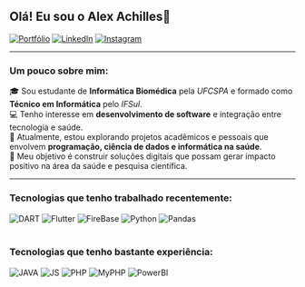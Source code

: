 
## Olá! Eu sou o Alex Achilles👋

[![Portfólio](https://img.shields.io/badge/Portf%C3%B3lio-darkgreen?style=for-the-badge)](https://funny-gelato-1b85ae.netlify.app/)
[![LinkedIn](https://img.shields.io/badge/linkedin-%230077B5.svg?style=for-the-badge&logo=linkedin&logoColor=white)](https://www.linkedin.com/in/alexandre-achilles/)
[![Instagram](https://img.shields.io/badge/Instagram-%23E4405F.svg?style=for-the-badge&logo=Instagram&logoColor=white)](https://www.instagram.com/alex_achilles_/)
<hr>

### Um pouco sobre mim:
🎓 Sou estudante de **Informática Biomédica** pela *UFCSPA* e formado como **Técnico em Informática** pelo *IFSul*.  
💻 Tenho interesse em **desenvolvimento de software** e integração entre tecnologia e saúde.  
🌱 Atualmente, estou explorando projetos acadêmicos e pessoais que envolvem **programação, ciência de dados e informática na saúde**.  
🚀 Meu objetivo é construir soluções digitais que possam gerar impacto positivo na área da saúde e pesquisa científica.  
<hr>

<div style="display: inline_block">
<h3>Tecnologias que tenho trabalhado recentemente:</h3>
<img align="center" alt="DART" src="https://img.shields.io/badge/dart-%230175C2.svg?style=for-the-badge&logo=dart&logoColor=white">
<img align="center" alt="Flutter" src="https://img.shields.io/badge/Flutter-%2302569B.svg?style=for-the-badge&logo=Flutter&logoColor=white">
<img align="center" alt="FireBase" src="https://img.shields.io/badge/firebase-a08021?style=for-the-badge&logo=firebase&logoColor=ffcd34">
<img align="center" alt="Python" src="https://img.shields.io/badge/python-3670A0?style=for-the-badge&logo=python&logoColor=ffdd54">
<img align="center" alt="Pandas" src="https://img.shields.io/badge/pandas-%23150458.svg?style=for-the-badge&logo=pandas&logoColor=white">
</div>

<div style="display: inline_block"><br/>
<h3>Tecnologias que tenho bastante experiência:</h3> 
<img align="center" alt="JAVA" src="https://img.shields.io/badge/java-%23ED8B00.svg?style=for-the-badge&logo=openjdk&logoColor=white">
<img align="center" alt="JS" src="https://img.shields.io/badge/javascript-%23323330.svg?style=for-the-badge&logo=javascript&logoColor=%23F7DF1E">
<img align="center" alt="PHP" src="https://img.shields.io/badge/php-%23777BB4.svg?style=for-the-badge&logo=php&logoColor=white">
<img align="center" alt="MyPHP" src="https://img.shields.io/badge/mysql-4479A1.svg?style=for-the-badge&logo=mysql&logoColor=white">
<img align="center" alt="PowerBI" src="https://img.shields.io/badge/power_bi-F2C811?style=for-the-badge&logo=powerbi&logoColor=black">
</div>

